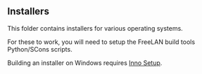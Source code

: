 Installers
----------

This folder contains installers for various operating systems.

For these to work, you will need to setup the FreeLAN build tools Python/SCons scripts.

Building an installer on Windows requires [Inno Setup](http://www.jrsoftware.org/isinfo.php).
